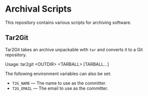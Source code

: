 # Archival Scripts

This repository contains various scripts for archiving software.

## Tar2Git

Tar2Git takes an archive unpackable with `tar` and converts it to a Git repository.

Usage: tar2git &lt;OUTDIR&gt; &lt;TARBALL&gt; [TARBALL...]

The following environment variables can also be set:

* `T2G_NAME` &mdash; The name to use as the committer.
* `T2G_EMAIL` &mdash; The email to use as the committer.
